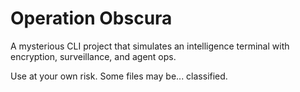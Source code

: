 # Operation Obscura

A mysterious CLI project that simulates an intelligence terminal with encryption, surveillance, and agent ops.

Use at your own risk. Some files may be... classified.